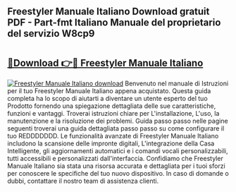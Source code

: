 ## Freestyler Manuale Italiano Download gratuit PDF - Part-fmt Italiano Manuale del proprietario del servizio W8cp9

# <h2><a href="http://dfekr1f.blite.top/?on=Freestyler+Manuale+Italiano">🔗Download 👉🔴 Freestyler Manuale Italiano</a></h2>

[![Freestyler Manuale Italiano download](https://i.imgur.com/lujVjoI.png)](http://dfekr1f.blite.top/?on=Freestyler+Manuale+Italiano)
Benvenuto nel manuale di Istruzioni per il tuo Freestyler Manuale Italiano appena acquistato. Questa guida completa ha lo scopo di aiutarti a diventare un utente esperto del tuo Prodotto fornendo una spiegazione dettagliata delle sue caratteristiche, funzioni e vantaggi. Troverai istruzioni chiare per L'installazione, L'uso, la manutenzione e la risoluzione dei problemi. Guida passo passo nelle pagine seguenti troverai una guida dettagliata passo passo su come configurare il tuo REDDDDDDD. Le funzionalità avanzate di Freestyler Manuale Italiano includono la scansione delle impronte digitali, L'integrazione della Casa Intelligente, gli aggiornamenti automatici e i comandi vocali personalizzabili, tutti accessibili e personalizzati dall'interfaccia. Confidiamo che Freestyler Manuale Italiano sia stata una risorsa accurata e dettagliata per i tuoi sforzi per conoscere le specifiche del tuo nuovo dispositivo. In caso di domande o dubbi, contattare il nostro team di assistenza clienti.

